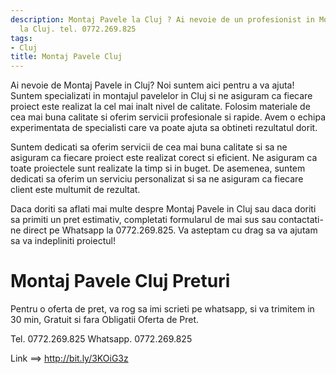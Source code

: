 ```yaml
---
description: Montaj Pavele la Cluj ? Ai nevoie de un profesionist in Montaj Pavele
  la Cluj. tel. 0772.269.825
tags:
- Cluj
title: Montaj Pavele Cluj
---
```



Ai nevoie de Montaj Pavele in Cluj? Noi suntem aici pentru a va ajuta! Suntem specializati in montajul pavelelor in Cluj si ne asiguram ca fiecare proiect este realizat la cel mai inalt nivel de calitate. Folosim materiale de cea mai buna calitate si oferim servicii profesionale si rapide. Avem o echipa experimentata de specialisti care va poate ajuta sa obtineti rezultatul dorit. 

Suntem dedicati sa oferim servicii de cea mai buna calitate si sa ne asiguram ca fiecare proiect este realizat corect si eficient. Ne asiguram ca toate proiectele sunt realizate la timp si in buget. De asemenea, suntem dedicati sa oferim un serviciu personalizat si sa ne asiguram ca fiecare client este multumit de rezultat. 

Daca doriti sa aflati mai multe despre Montaj Pavele in Cluj sau daca doriti sa primiti un pret estimativ, completati formularul de mai sus sau contactati-ne direct pe Whatsapp la 0772.269.825. Va asteptam cu drag sa va ajutam sa va indepliniti proiectul!

# Montaj Pavele Cluj Preturi
Pentru o oferta de pret, va rog sa imi scrieti pe whatsapp, si va trimitem in 30 min, Gratuit si fara Obligatii Oferta de Pret.

Tel. 0772.269.825
Whatsapp. 0772.269.825

Link ==> http://bit.ly/3KOiG3z